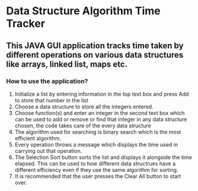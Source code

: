 # Data Structure Algorithm Time Tracker
## This JAVA GUI application tracks time taken by different operations on various data structures like arrays, linked list, maps etc.
 
### How to use the application?
1. Initialize a list by entering information in the top text box and press Add to store that number in the list
2. Choose a data structure to store all the integers entered.
3. Choose function(s) and enter an integer in the second text box which can be used to add or remove or find that integer in any data structure chosen, the code takes care of the every data structure  
4. The algorithm used for searching is binary search which is the most efficient algorithm.
5. Every operation throws a message which displays the time used in carrying out that operation. 
6. The Selection Sort button sorts the list and displays it alongside the time elapsed. This can be used to how different data structrues have a different efficiency even if they use the same algorithm for sorting. 
7. It is recommended that the user presses the Clear All button to start over.
